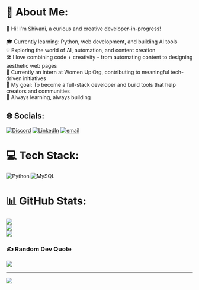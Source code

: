 # 💫 About Me:
👋 Hi! I'm Shivani, a curious and creative developer-in-progress!<br><br>🎓 Currently learning: Python, web development, and building AI tools  <br>💡 Exploring the world of AI, automation, and content creation  <br>🛠️ I love combining code + creativity - from automating content to designing aesthetic web pages  <br>💼 Currently an intern at Women Up.Org, contributing to meaningful tech-driven initiatives  <br>🎯 My goal: To become a full-stack developer and build tools that help creators and communities  <br>🌱 Always learning, always building<br>


## 🌐 Socials:
[![Discord](https://img.shields.io/badge/Discord-%237289DA.svg?logo=discord&logoColor=white)](https://discord.gg/https://discord.gg/hGArXHgu) [![LinkedIn](https://img.shields.io/badge/LinkedIn-%230077B5.svg?logo=linkedin&logoColor=white)](https://linkedin.com/in/www.linkedin.com/in/shivani-sri-781176364) [![email](https://img.shields.io/badge/Email-D14836?logo=gmail&logoColor=white)](mailto:shivanisrir007@gmail.com) 

# 💻 Tech Stack:
![Python](https://img.shields.io/badge/python-3670A0?style=for-the-badge&logo=python&logoColor=ffdd54) ![MySQL](https://img.shields.io/badge/mysql-4479A1.svg?style=for-the-badge&logo=mysql&logoColor=white)
# 📊 GitHub Stats:
![](https://github-readme-stats.vercel.app/api?username=shivanisri10&theme=tokyonight&hide_border=false&include_all_commits=true&count_private=false)<br/>
![](https://nirzak-streak-stats.vercel.app/?user=shivanisri10&theme=tokyonight&hide_border=false)<br/>
![](https://github-readme-stats.vercel.app/api/top-langs/?username=shivanisri10&theme=tokyonight&hide_border=false&include_all_commits=true&count_private=false&layout=compact)

### ✍️ Random Dev Quote
![](https://quotes-github-readme.vercel.app/api?type=horizontal&theme=radical)

---
[![](https://visitcount.itsvg.in/api?id=shivanisri10&icon=0&color=0)](https://visitcount.itsvg.in)

<!-- Proudly created with GPRM ( https://gprm.itsvg.in ) -->
